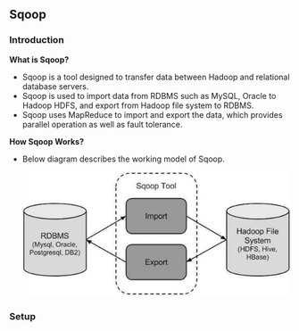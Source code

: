 ## Sqoop

### Introduction

**What is Sqoop?**
  * Sqoop is a tool designed to transfer data between Hadoop and relational database servers. 
  * Sqoop is used to import data from RDBMS such as MySQL, Oracle to Hadoop HDFS, and export from Hadoop file system to RDBMS.
  * Sqoop uses MapReduce to import and export the data, which provides parallel operation as well as fault tolerance.

**How Sqoop Works?**
  * Below diagram describes the working model of Sqoop.
    
    ![Alt text](_images/sqoop_work.jpg?raw=true "Sqoop Working Model")  

### Setup